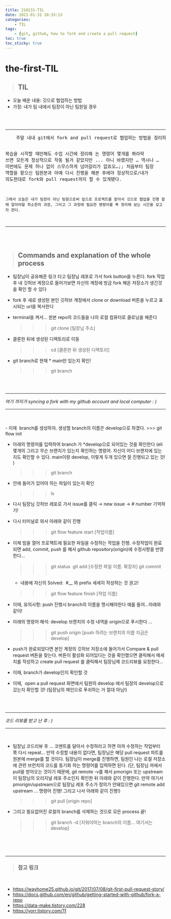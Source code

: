 ```yaml
---
title: 210131-TIL
date: 2021-01-31 10:33:13
categories: 
    - TIL
tags:
    - [git, github, how to fork and create a pull request]
toc: true
toc_sticky: true
---
```


# the-first-TIL

> ## TIL
- 오늘 배운 내용: 깃으로 협업하는 방법 
- 가정: 내가 팀 내에서 팀장이 아닌 팀원일 경우
<br>
<br>
<hr>
<pre >
    주말 내내 git에서 fork and pull request로 협업하는 방법을 정리하고 적용해보았다. 

복습을 시작할 때만해도 수업 시간에 정리해 논 명령어 몇개를 쫘라락 쓰면 모든게 정상적으로 작동 될거 같았지만 ... 아니 바랬지만 … 역시나 … 이번에도 문제 하나 없이 스무스하게 넘어갈리가 없죠오…;;
처음부터 팀장 역할을 맡으신 팀원분과 아예 다시 진행을 해본 후에야 정상적으로/내가 의도한대로 fork와 pull request까지 할 수 있게됐다. 

    그래서 오늘은 내가 팀장이 아닌 팀원으로써 앞으로 프로젝트를 맡아서 깃으로 협업을 진행 할 때 알아야할 최소한의 과정, 그리고 그 과정에 필요한 명령어를 쭉 정리해 보는 시간을 갖고자 한다. 
</pre>
<hr>
<br>
<br>

>## Commands and explanation of the whole process
- 팀장님이 공유해준 링크 타고 팀장님 레포로 가서 fork button을 누른다. fork 작업 후 내 깃허브 계정으로 들어가보면 자신의 계정에 방금 fork 해온 저장소가 생긴것을 확인 할 수 있다

- fork 후 새로 생성된 본인 깃허브 계정에서 clone or download 버튼을 누르고 표시되는 url을 복사한다 

- terminal을 켜서… 원본 repo의 코드들을 나의 로컬 컴퓨터로    클로닝을 해준다
    >>>  git clone [팀장님 주소]

- 클론한 뒤에 생성된 디렉토리로 이동
    >>> cd [클론한 뒤 생성된 디렉토리]

- git branch로 현재 * main만 있는지 확인!
    >>> git branch

<br>
<br>
<hr>
<em>여기 까지가 syncing a fork with my github account and local computer : )</em> 
<hr>
<br>
<br>
- 이제  branch를 생성하자. 생성할 branch의 이름은 develop으로 하겠다. 
    >>> git flow init                 

- 아래의 명령어를 입력하여 branch 가 *develop으로 되어있는 것을 확인한다 (eli 몇개의 그리고 무슨 브랜치가 있는지 확인하는 명령어. 자신이 어디 브랜치에 있는지도 확인할 수 있다. main이랑 develop, 이렇게 두개 있으면 잘 진행되고 있는 것! )
    >>> git branch

- 안에 들어가 있어야 하는 파일이 있는지 확인 
    >>> ls

- 다시 팀장님 깃허브 레포로 가서 issue를 클릭 → new issue → # number 기억하기! 

- 다시 터미널로 와서 아래와 같이 진행
    >>> git flow feature start [작업이름]

- 이제 빔을 열어 프로젝트에 필요한 파일을 수정하는 작업을 진행. 수정작업이 완료 되면 add, commit, push 를 해서 github repository(origin)에 수정사항을 반영한다… 
    >>> git status 
    >>> git add [수정한 파일 이름. 확장자]
    >>> git commit                            
    * 내용에 자신의 Solved:  #__ 와 prefix 세세히 작성하는 것 권고!

    >>> git flow feature finish [작업 이름]

- 이때, 유의사항: push 진행시 branch의 이름을 명시해야한다 예를 들어…아래와 같이!
- 아래의 명령어 해석: develop 브랜치의 수정 내역을 origin으로 푸시한다 ...
    >>> git push origin [push 하려는 브랜치의 이름 지금은 develop]   

- push가 완료되었다면 본인 계정의 깃허브 저장소에 들어가서 Compare & pull request 버튼을 찾는다. 버튼이 활성화 되어있다는 것을 확인했으면 클릭해서 메세지를 작성하고 create pull request 를 클릭해서 팀장님께 코드리뷰를 요청한다…
- 이때, branch가 develop인지 확인할 것 
- 이때,  open a pull request 화면에서 팀원의 develop 에서 팀장의 develop으로 갔는지 확인할 것! (팀장님의 메인으로 푸쉬하는 거 절대 아님!)

<br>
<br>
<hr>
<em>코드 리뷰를 받고 난 후 : )</em> 
<hr>
<br>

- 팀장님 코드리뷰 후 … 코멘트를 달아서 수정하라고 하면 아까 수정하는 작업부터 쭉 다시 repeat… 만약 수정할 내용이 없다면, 팀장님은 해당 pull request 파트를 원본에 merge를 할 것이다. 팀장님이 merge를 진행하면, 팀원인 나는 로컬 저장소에 관련 브런치의 코드를 동기화 하는 명령어를 입력하면 된다. (단, 팀장님 꺼에서 pull을 받아오는 것이기 때문에, git remote -v를 해서 pmorigin 또는 upstream이 팀장님의 오리지널 레포 주소인지 확인한 뒤 아래와 같이 진행한다. 만약 여기서 pmorigin/upstream으로 팀장님 레포 주소가 정의가 안돼있으면 git remote add upstream … 명령어 진행! 그리고 나서 아래와 같이 진행!)
    >>> git pull [origin repo]

- 그리고 필요없어진 로컬의 branch를 삭제하는 것으로 모든 process 끝! 
    >>> git branch -d [지워야하는 branch의 이름… 여기서는 develop]

<br>
<br>
<br>
<hr>

> ### 참고 링크 
<br>

- https://wayhome25.github.io/git/2017/07/08/git-first-pull-request-story/
- https://docs.github.com/en/github/getting-started-with-github/fork-a-repo
- https://data-make.tistory.com/228
- https://yorr.tistory.com/11

